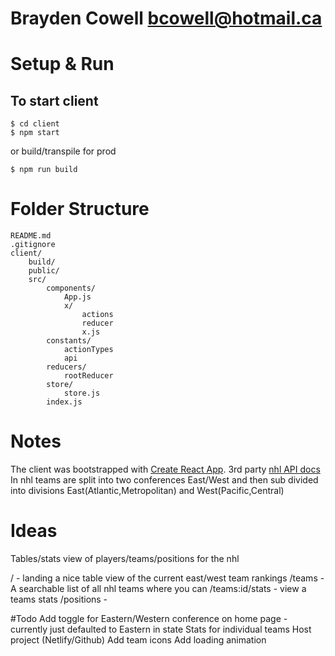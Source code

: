 Brayden Cowell
bcowell@hotmail.ca
===================================

# Setup & Run
## To start client
```
$ cd client
$ npm start
```
or build/transpile for prod
```
$ npm run build
```

# Folder Structure
```
README.md
.gitignore
client/
    build/
    public/
    src/
        components/
            App.js
            x/
                actions
                reducer
                x.js
        constants/
            actionTypes
            api
        reducers/
            rootReducer
        store/
            store.js
        index.js
```

# Notes
The client was bootstrapped with [Create React App](https://github.com/facebook/create-react-app).
3rd party [nhl API docs](https://gitlab.com/dword4/nhlapi/blob/master/stats-api.md) 
In nhl teams are split into two conferences East/West and then sub divided into divisions East(Atlantic,Metropolitan) and West(Pacific,Central)

# Ideas
Tables/stats view of players/teams/positions for the nhl

/                   - landing a nice table view of the current east/west team rankings
/teams              - A searchable list of all nhl teams where you can 
    /teams:id/stats - view a teams stats
/positions          -

#Todo
Add toggle for Eastern/Western conference on home page - currently just defaulted to Eastern in state
Stats for individual teams
Host project (Netlify/Github)
Add team icons
Add loading animation